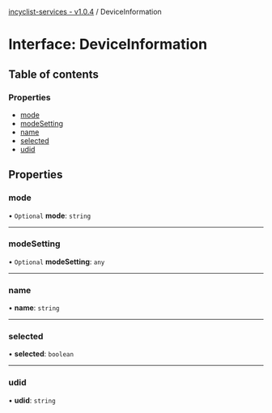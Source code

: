 [incyclist-services - v1.0.4](../README.md) / DeviceInformation

# Interface: DeviceInformation

## Table of contents

### Properties

- [mode](DeviceInformation.md#mode)
- [modeSetting](DeviceInformation.md#modesetting)
- [name](DeviceInformation.md#name)
- [selected](DeviceInformation.md#selected)
- [udid](DeviceInformation.md#udid)

## Properties

### mode

• `Optional` **mode**: `string`

___

### modeSetting

• `Optional` **modeSetting**: `any`

___

### name

• **name**: `string`

___

### selected

• **selected**: `boolean`

___

### udid

• **udid**: `string`
